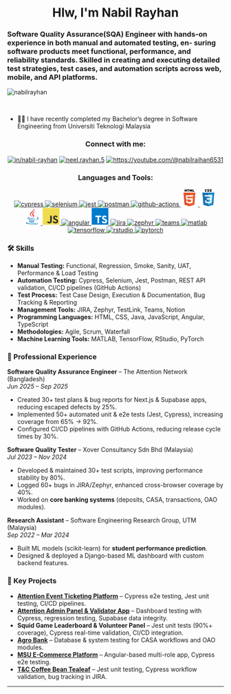 <h1 align="center">Hlw, I'm Nabil Rayhan</h1>
<h3>Software Quality Assurance(SQA) Engineer with hands-on experience in both manual and automated testing, en-
suring software products meet functional, performance, and reliability standards. Skilled in creating and executing
detailed test strategies, test cases, and automation scripts across web, mobile, and API platforms. </h3>




<p align="left"> <img src="https://komarev.com/ghpvc/?username=nabilrayhan&label=Profile%20views&color=0e75b6&style=flat" alt="nabilrayhan" /> </p>

<p align="left"> <a href="https://twitter.com/" target="blank"><img src="https://img.shields.io/twitter/follow/?logo=twitter&style=for-the-badge" alt="" /></a> </p>

- 👨‍💻 I have recently completed my Bachelor’s degree in Software Engineering from Universiti Teknologi Malaysia

<h3 align="center">Connect with me:</h3>
<p align="center">
<a href="https://linkedin.com/in/in/nabil-rayhan" target="blank"><img align="center" src="https://raw.githubusercontent.com/rahuldkjain/github-profile-readme-generator/master/src/images/icons/Social/linked-in-alt.svg" alt="in/nabil-rayhan" height="30" width="40" /></a>
<a href="https://fb.com/neel.rayhan.5" target="blank"><img align="center" src="https://raw.githubusercontent.com/rahuldkjain/github-profile-readme-generator/master/src/images/icons/Social/facebook.svg" alt="neel.rayhan.5" height="30" width="40" /></a>
<a href="https://www.youtube.com/c/https://youtube.com/@nabilraihan6531" target="blank"><img align="center" src="https://raw.githubusercontent.com/rahuldkjain/github-profile-readme-generator/master/src/images/icons/Social/youtube.svg" alt="https://youtube.com/@nabilraihan6531" height="30" width="40" /></a>
</p>

<h3 align="center">Languages and Tools:</h3>
<p align="center"> 
 
  <!-- Manual & Automation Testing -->
   <a href="https://www.cypress.io" target="_blank" rel="noreferrer"> 
  <img src="https://raw.githubusercontent.com/simple-icons/simple-icons/develop/icons/cypress.svg" alt="cypress" width="40" height="40"/> 
</a>
  <a href="https://www.selenium.dev" target="_blank" rel="noreferrer"> 
    <img src="https://raw.githubusercontent.com/detain/svg-logos/780f25886640cef088af994181646db2f6b1a3f8/svg/selenium-logo.svg" alt="selenium" width="40" height="40"/> 
  </a> 
 
  <a href="https://jestjs.io/" target="_blank" rel="noreferrer"> 
    <img src="https://www.vectorlogo.zone/logos/jestjsio/jestjsio-icon.svg" alt="jest" width="40" height="40"/> 
  </a> 
  <a href="https://www.postman.com/" target="_blank" rel="noreferrer"> 
    <img src="https://www.vectorlogo.zone/logos/getpostman/getpostman-icon.svg" alt="postman" width="40" height="40"/> 
  </a> 
  <a href="https://docs.github.com/en/actions" target="_blank" rel="noreferrer"> 
    <img src="https://avatars.githubusercontent.com/u/44036562?s=200&v=4" alt="github-actions" width="40" height="40"/> 
  </a>

  <!-- Programming Languages -->
  <a href="https://www.w3.org/html/" target="_blank" rel="noreferrer"> 
    <img src="https://raw.githubusercontent.com/devicons/devicon/master/icons/html5/html5-original-wordmark.svg" alt="html5" width="40" height="40"/> 
  </a>
  <a href="https://www.w3schools.com/css/" target="_blank" rel="noreferrer"> 
    <img src="https://raw.githubusercontent.com/devicons/devicon/master/icons/css3/css3-original-wordmark.svg" alt="css3" width="40" height="40"/> 
  </a> 
  <a href="https://www.java.com" target="_blank" rel="noreferrer"> 
    <img src="https://raw.githubusercontent.com/devicons/devicon/master/icons/java/java-original.svg" alt="java" width="40" height="40"/> 
  </a> 
  <a href="https://developer.mozilla.org/en-US/docs/Web/JavaScript" target="_blank" rel="noreferrer"> 
    <img src="https://raw.githubusercontent.com/devicons/devicon/master/icons/javascript/javascript-original.svg" alt="javascript" width="40" height="40"/> 
  </a>
  <a href="https://angular.io/" target="_blank" rel="noreferrer"> 
    <img src="https://angular.io/assets/images/logos/angular/angular.svg" alt="angular" width="40" height="40"/> 
  </a>
  <a href="https://www.typescriptlang.org/" target="_blank" rel="noreferrer"> 
    <img src="https://raw.githubusercontent.com/devicons/devicon/master/icons/typescript/typescript-original.svg" alt="typescript" width="40" height="40"/> 
  </a>

  <!-- Test Management / Tools -->
  <a href="https://www.atlassian.com/software/jira" target="_blank" rel="noreferrer"> 
    <img src="https://cdn.worldvectorlogo.com/logos/jira-1.svg" alt="jira" width="40" height="40"/> 
  </a>
  <a href="https://marketplace.atlassian.com/apps/1014680/zephyr-scale-test-management-for-jira" target="_blank" rel="noreferrer"> 
  <img src="https://avatars.githubusercontent.com/u/42267715?s=200&v=4" alt="zephyr" width="40" height="40"/> 
</a>
 
  <a href="https://www.microsoft.com/en/microsoft-teams/group-chat-software" target="_blank" rel="noreferrer"> 
    <img src="https://cdn.worldvectorlogo.com/logos/microsoft-teams-1.svg" alt="teams" width="40" height="40"/> 
  </a>


  <!-- Machine Learning Tools -->
  <a href="https://www.mathworks.com/products/matlab.html" target="_blank" rel="noreferrer"> 
    <img src="https://upload.wikimedia.org/wikipedia/commons/2/21/Matlab_Logo.png" alt="matlab" width="40" height="40"/> 
  </a>
  <a href="https://www.tensorflow.org/" target="_blank" rel="noreferrer"> 
    <img src="https://www.vectorlogo.zone/logos/tensorflow/tensorflow-icon.svg" alt="tensorflow" width="40" height="40"/> 
  </a>
  <a href="https://posit.co/download/rstudio-desktop/" target="_blank" rel="noreferrer"> 
    <img src="https://upload.wikimedia.org/wikipedia/commons/1/1b/R_logo.svg" alt="rstudio" width="40" height="40"/> 
  </a>
  <a href="https://pytorch.org/" target="_blank" rel="noreferrer"> 
    <img src="https://www.vectorlogo.zone/logos/pytorch/pytorch-icon.svg" alt="pytorch" width="40" height="40"/> 
  </a>
</p>


### 🛠️ Skills  

- **Manual Testing:** Functional, Regression, Smoke, Sanity, UAT, Performance & Load Testing  
- **Automation Testing:** Cypress, Selenium, Jest, Postman, REST API validation, CI/CD pipelines (GitHub Actions)  
- **Test Process:** Test Case Design, Execution & Documentation, Bug Tracking & Reporting  
- **Management Tools:** JIRA, Zephyr, TestLink, Teams, Notion  
- **Programming Languages:** HTML, CSS, Java, JavaScript, Angular, TypeScript  
- **Methodologies:** Agile, Scrum, Waterfall  
- **Machine Learning Tools:** MATLAB, TensorFlow, RStudio, PyTorch  


### 💼 Professional Experience  

**Software Quality Assurance Engineer** – The Attention Network (Bangladesh)  
*Jun 2025 – Sep 2025*  
- Created 30+ test plans & bug reports for Next.js & Supabase apps, reducing escaped defects by 25%.  
- Implemented 50+ automated unit & e2e tests (Jest, Cypress), increasing coverage from 65% → 92%.  
- Configured CI/CD pipelines with GitHub Actions, reducing release cycle times by 30%.  

**Software Quality Tester** – Xover Consultancy Sdn Bhd (Malaysia)  
*Jul 2023 – Nov 2024*  
- Developed & maintained 30+ test scripts, improving performance stability by 80%.  
- Logged 60+ bugs in JIRA/Zephyr, enhanced cross-browser coverage by 40%.  
- Worked on **core banking systems** (deposits, CASA, transactions, OAO modules).  

**Research Assistant** – Software Engineering Research Group, UTM (Malaysia)  
*Sep 2022 – Mar 2024*  
- Built ML models (scikit-learn) for **student performance prediction**.  
- Designed & deployed a Django-based ML dashboard with custom backend features.  


### 🚀 Key Projects  

- **[Attention Event Ticketing Platform](https://www.theattention.network/event)** – Cypress e2e testing, Jest unit testing, CI/CD pipelines.  
- **[Attention Admin Panel & Validator App](https://admin.theattention.network/auth/login)** – Dashboard testing with Cypress, regression testing, Supabase data integrity.  
- **Squid Game Leaderboard & Volunteer Panel** – Jest unit tests (90%+ coverage), Cypress real-time validation, CI/CD integration.  
- **[Agro Bank](https://eagro.com.my/agrobank/index.php)** – Database & system testing for CASA workflows and OAO modules.  
- **[MSU E-Commerce Platform](https://www.msu.edu.my/)** – Angular-based multi-role app, Cypress e2e testing.  
- **[T&C Coffee Bean Tealeaf](https://www.coffeebean.com.my/)** – Jest unit testing, Cypress workflow validation, bug tracking in JIRA.  

---

